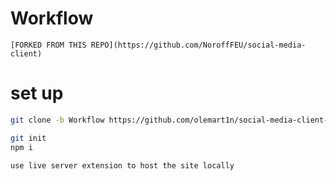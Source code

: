 # Workflow
    [FORKED FROM THIS REPO](https://github.com/NoroffFEU/social-media-client)
# set up

```bash
git clone -b Workflow https://github.com/olemart1n/social-media-client-Ole.git
```

```bash
git init
npm i
```

```bash
use live server extension to host the site locally
```
